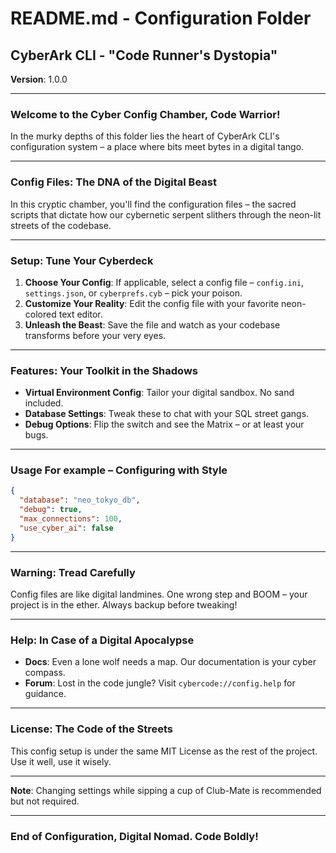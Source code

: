 
# README.md - Configuration Folder

## CyberArk CLI - "Code Runner's Dystopia"

**Version**: 1.0.0

---

### Welcome to the Cyber Config Chamber, Code Warrior!

In the murky depths of this folder lies the heart of CyberArk CLI's configuration system – a place where bits meet bytes in a digital tango.

---

### Config Files: The DNA of the Digital Beast

In this cryptic chamber, you'll find the configuration files – the sacred scripts that dictate how our cybernetic serpent slithers through the neon-lit streets of the codebase.

---

### Setup: Tune Your Cyberdeck

1. **Choose Your Config**: If applicable, select a config file – `config.ini`, `settings.json`, or `cyberprefs.cyb` – pick your poison.
2. **Customize Your Reality**: Edit the config file with your favorite neon-colored text editor.
3. **Unleash the Beast**: Save the file and watch as your codebase transforms before your very eyes.

---

### Features: Your Toolkit in the Shadows

- **Virtual Environment Config**: Tailor your digital sandbox. No sand included.
- **Database Settings**: Tweak these to chat with your SQL street gangs.
- **Debug Options**: Flip the switch and see the Matrix – or at least your bugs.

---

### Usage For example – Configuring with Style

```json
{
  "database": "neo_tokyo_db",
  "debug": true,
  "max_connections": 100,
  "use_cyber_ai": false
}
```

---

### Warning: Tread Carefully

Config files are like digital landmines. One wrong step and BOOM – your project is in the ether. Always backup before tweaking!

---

### Help: In Case of a Digital Apocalypse

- **Docs**: Even a lone wolf needs a map. Our documentation is your cyber compass.
- **Forum**: Lost in the code jungle? Visit `cybercode://config.help` for guidance.

---

### License: The Code of the Streets

This config setup is under the same MIT License as the rest of the project. Use it well, use it wisely.

---

**Note**: Changing settings while sipping a cup of Club-Mate is recommended but not required.

---

### End of Configuration, Digital Nomad. Code Boldly!
